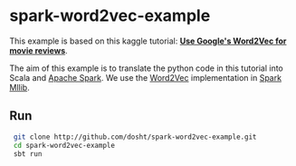 # spark-word2vec-example

This example is based on this kaggle tutorial: [**Use Google's Word2Vec for movie reviews**](https://www.kaggle.com/c/word2vec-nlp-tutorial).

The aim of this example is to translate the python code in this tutorial into Scala and [Apache Spark](http://spark.apache.org/).
We use the [Word2Vec](https://github.com/apache/spark/blob/master/mllib/src/main/scala/org/apache/spark/mllib/feature/Word2Vec.scala)
implementation in [Spark Mllib](http://spark.apache.org/mllib/).

## Run

```bash
 git clone http://github.com/dosht/spark-word2vec-example.git
 cd spark-word2vec-example
 sbt run
```
